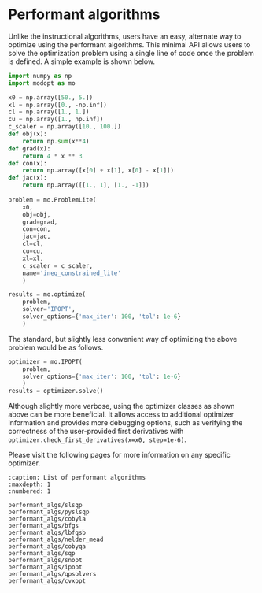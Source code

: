 # Performant algorithms

Unlike the instructional algorithms, users have an easy, alternate way to optimize using
the performant algorithms.
This minimal API allows users to solve the optimization problem using a single line of code once the problem is defined.
A simple example is shown below.

```py
import numpy as np
import modopt as mo

x0 = np.array([50., 5.])
xl = np.array([0., -np.inf])
cl = np.array([1., 1.])
cu = np.array([1., np.inf])
c_scaler = np.array([10., 100.])
def obj(x):
    return np.sum(x**4)
def grad(x):    
    return 4 * x ** 3
def con(x):
    return np.array([x[0] + x[1], x[0] - x[1]])
def jac(x):
    return np.array([[1., 1], [1., -1]])
    
problem = mo.ProblemLite(
    x0, 
    obj=obj, 
    grad=grad, 
    con=con, 
    jac=jac, 
    cl=cl, 
    cu=cu,
    xl=xl,
    c_scaler = c_scaler,
    name='ineq_constrained_lite'
    )

results = mo.optimize(
    problem, 
    solver='IPOPT', 
    solver_options={'max_iter': 100, 'tol': 1e-6}
    )
```

The standard, but slightly less convenient way of optimizing the above problem would be as follows.
```py
optimizer = mo.IPOPT(
    problem, 
    solver_options={'max_iter': 100, 'tol': 1e-6}
    )
results = optimizer.solve()
```

Although slightly more verbose, using the optimizer classes as shown above can be more beneficial.
It allows access to additional optimizer information and provides more debugging options,
such as verifying the correctness of the user-provided first derivatives 
with `optimizer.check_first_derivatives(x=x0, step=1e-6)`.

Please visit the following pages for more information on any specific optimizer.

```{toctree}
:caption: List of performant algorithms
:maxdepth: 1
:numbered: 1

performant_algs/slsqp
performant_algs/pyslsqp
performant_algs/cobyla
performant_algs/bfgs
performant_algs/lbfgsb
performant_algs/nelder_mead
performant_algs/cobyqa
performant_algs/sqp
performant_algs/snopt
performant_algs/ipopt
performant_algs/qpsolvers
performant_algs/cvxopt
```